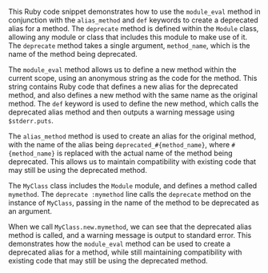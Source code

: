This Ruby code snippet demonstrates how to use the `module_eval` method in conjunction with the `alias_method` and `def` keywords to create a deprecated alias for a method. The `deprecate` method is defined within the `Module` class, allowing any module or class that includes this module to make use of it. The `deprecate` method takes a single argument, `method_name`, which is the name of the method being deprecated.

The `module_eval` method allows us to define a new method within the current scope, using an anonymous string as the code for the method. This string contains Ruby code that defines a new alias for the deprecated method, and also defines a new method with the same name as the original method. The `def` keyword is used to define the new method, which calls the deprecated alias method and then outputs a warning message using `$stderr.puts`.

The `alias_method` method is used to create an alias for the original method, with the name of the alias being `deprecated_#{method_name}`, where `#{method_name}` is replaced with the actual name of the method being deprecated. This allows us to maintain compatibility with existing code that may still be using the deprecated method.

The `MyClass` class includes the `Module` module, and defines a method called `mymethod`. The `deprecate :mymethod` line calls the `deprecate` method on the instance of `MyClass`, passing in the name of the method to be deprecated as an argument.

When we call `MyClass.new.mymethod`, we can see that the deprecated alias method is called, and a warning message is output to standard error. This demonstrates how the `module_eval` method can be used to create a deprecated alias for a method, while still maintaining compatibility with existing code that may still be using the deprecated method.